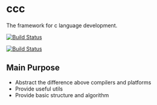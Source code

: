 # ccc
The framework for c language development.

[![Build Status](https://travis-ci.com/Shylock-Hg/ccc.svg?branch=master)](https://travis-ci.com/Shylock-Hg/ccc)

[![Build Status](https://dev.azure.com/tcath2s/ccc/_apis/build/status/Shylock-Hg.ccc?branchName=master)](https://dev.azure.com/tcath2s/ccc/_build/latest?definitionId=1&branchName=master)

## Main Purpose

- Abstract the difference above compilers and platforms
- Provide useful utils
- Provide basic structure and algorithm
